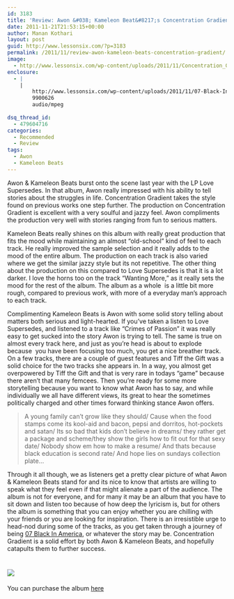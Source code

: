 ```yaml
---
id: 3183
title: 'Review: Awon &#038; Kameleon Beat&#8217;s Concentration Gradient'
date: 2011-11-21T21:53:15+00:00
author: Manan Kothari
layout: post
guid: http://www.lessonsix.com/?p=3183
permalink: /2011/11/review-awon-kameleon-beats-concentration-gradient/
image:
  - http://www.lessonsix.com/wp-content/uploads/2011/11/Concentration_Gredient.jpg
enclosure:
  - |
    |
        http://www.lessonsix.com/wp-content/uploads/2011/11/07-Black-In-America-RMX.mp3
        9900626
        audio/mpeg
        
dsq_thread_id:
  - 479604716
categories:
  - Recommended
  - Review
tags:
  - Awon
  - Kameleon Beats
---
```

Awon & Kameleon Beats burst onto the scene last year with the LP Love Supersedes. In that album, Awon really impressed with his ability to tell stories about the struggles in life. Concentration Gradient takes the style found on previous works one step further. The production on Concentration Gradient is excellent with a very soulful and jazzy feel. Awon compliments the production very well with stories ranging from fun to serious matters.

<!--more-->

Kameleon Beats really shines on this album with really great production that fits the mood while maintaining an almost &#8220;old-school&#8221; kind of feel to each track. He really improved the sample selection and it really adds to the mood of the entire album. The production on each track is also varied where we get the similar jazzy style but its not repetitive. The other thing about the production on this compared to Love Supersedes is that it is a lot darker. I love the horns too on the track &#8220;Wanting More,&#8221; as it really sets the mood for the rest of the album. The album as a whole  is a little bit more rough, compared to previous work, with more of a everyday man&#8217;s approach to each track.

Complimenting Kameleon Beats is Awon with some solid story telling about matters both serious and light-hearted. If you&#8217;ve taken a listen to Love Supersedes, and listened to a track like &#8220;Crimes of Passion&#8221; it was really easy to get sucked into the story Awon is trying to tell. The same is true on almost every track here, and just as you&#8217;re head is about to explode because  you have been focusing too much, you get a nice breather track. On a few tracks, there are a couple of guest features and Tiff the Gift was a solid choice for the two tracks she appears in. In a way, you almost get overpowered by Tiff the Gift and that is very rare in todays &#8220;game&#8221; because there aren&#8217;t that many femcees. Then you&#8217;re ready for some more storytelling because you want to know what Awon has to say, and while individually we all have different views, its great to hear the sometimes politically charged and other times forward thinking stance Awon offers.

> A young family can&#8217;t grow like they should/ Cause when the food stamps come its kool-aid and bacon, pepsi and dorritos, hot-pockets and satan/ Its so bad that kids don&#8217;t believe in dreams/ they rather get a package and scheme/they show the girls how to fit out for that sexy date/ Nobody show em how to make a resume/ And thats because black education is second rate/ And hope lies on sundays collection plate&#8230;

Through it all though, we as listeners get a pretty clear picture of what Awon & Kameleon Beats stand for and its nice to know that artists are willing to speak what they feel even if that might alienate a part of the audience. The album is not for everyone, and for many it may be an album that you have to sit down and listen too because of how deep the lyricism is, but for others the album is something that you can enjoy whether you are chilling with your friends or you are looking for inspiration. There is an irresistible urge to head-nod during some of the tracks, as you get taken through a journey of being [07 Black In America](http://www.lessonsix.com/wp-content/uploads/2011/11/07-Black-In-America-RMX.mp3), or whatever the story may be. Concentration Gradient is a solid effort by both Awon & Kameleon Beats, and hopefully catapults them to further success.

# ![](http://www.lessonsix.com/wp-content/themes/lessonsix/images/review_four.png)

You can purchase the album <a href="http://awonkameleonbeats.com/" target="_blank">here</a>
